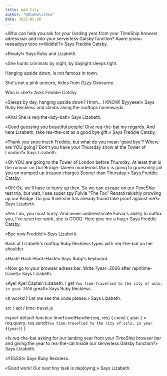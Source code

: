 ```yaml
---
title: Add City
author: "@OlaHolstVea"
date: 2022-05-08
---
```


«Who can help you ask for your landing year from your TimeShip browser adress bar and into your serverless Gatsby function? Aaare yooou reeeadyyy tooo rrriiiiddle!?» Says Freddie Catsby.

«Ready!» Says Ruby and Lizabeth.

«She hunts criminals by night,
by daylight sleeps tight.

Hanging upside down,
is not famous in town.

She's not a pink unicorn,
hides from Ozzy Osbourne.

Who is she?» Asks Freddie Catsby.

«Sleeps by day, hanging upside down? Hmm... I KNOW! Byyyeee!» Says Ruby Reckless and climbs along the rooftops homewards.

«Aha! She is req-the-lazy-bat!» Says Lizabeth.

«Good guessing you beautiful people! Give req-the-bat my regards. And here Lizabeth, take res-the-cat as a good bye gift.» Says Freddie Catsby.

«Thank you sooo much Freddie, but what do you mean 'good bye'? Where are YOU going? Don't you have your Thursday show at the Tower of London?» Says Lizabeth.

«Oh YOU are going to the Tower of London before Thursday. At least that is the rumour on Our Bridge. Queen murderous Mary is going to gruesomly jail you on trumped up treason charges Sooner than Thursday.» Says Freddie Catsby.

«Oh! Ok, we'll have to hurry up then. So we can escape on our TimeShip test trip, but wait, I see super spy Fulvia "The Fox" Renard rakishly prowling up our Bridge. Do you think she has already found fake proof against me?» Says Lizabeth.

«Yes I do, you must hurry. And never underestimate Fulvia's ability to outfox you, I've seen her work, she is GOOD. Here give me a hug.» Says Freddie Catsby.

«Bye now Freddie!» Says Lizabeth.

Back at Lizabeth's rooftop Ruby Reckless types with req-the-bat on her shoulder.

«Hack! Hack-Hack-Hack!» Says Ruby's keyboard.

«Now go to your browser adress bar. Write
?year=2026 after
/api/time-travel/»
Says Lizabeth.

«Aye! Aye! Captain Lizabeth. I get `You time-travelled to the city of oslo, in year 2026` great!» Says Ruby Reckless.

«It works!? Let me see the code please.» Says Lizabeth.

src / api / time-travel.js

export default function timeTravelHandler(req, res) {
const { year } = req.query;
res.send(`You time-travelled to the city of oslo, in year ${year}`)
}

«Is req-the-bat asking for our landing
year from your TimeShip browser bar and giving the
year to
res-the-cat
inside our serverless Gatsby function?» Says Lizabeth.

«YESSS!» Says Ruby Reckless.

«Good work! Our next tiny task is deploying.» Says Lizabeth.
